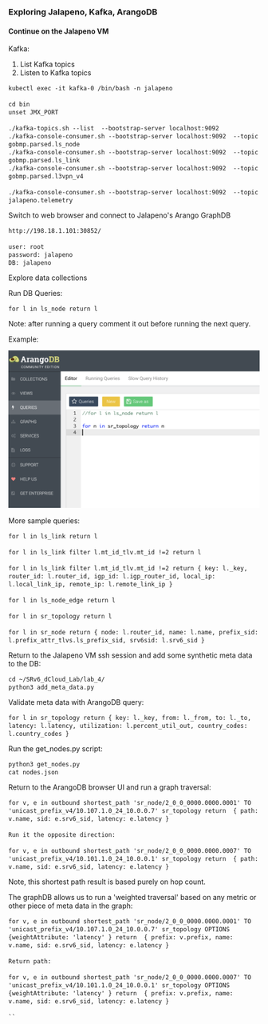 ### Exploring Jalapeno, Kafka, ArangoDB

#### Continue on the Jalapeno VM

Kafka:
1. List Kafka topics
2. Listen to Kafka topics
```
kubectl exec -it kafka-0 /bin/bash -n jalapeno

cd bin
unset JMX_PORT

./kafka-topics.sh --list  --bootstrap-server localhost:9092
./kafka-console-consumer.sh --bootstrap-server localhost:9092  --topic gobmp.parsed.ls_node
./kafka-console-consumer.sh --bootstrap-server localhost:9092  --topic gobmp.parsed.ls_link
./kafka-console-consumer.sh --bootstrap-server localhost:9092  --topic gobmp.parsed.l3vpn_v4

./kafka-console-consumer.sh --bootstrap-server localhost:9092  --topic jalapeno.telemetry

```

Switch to web browser and connect to Jalapeno's Arango GraphDB
```
http://198.18.1.101:30852/

user: root
password: jalapeno
DB: jalapeno

```
Explore data collections

Run DB Queries:
```
for l in ls_node return l
```
Note: after running a query comment it out before running the next query. 

Example:

<img src="arango-query.png" width="600">

More sample queries:
```
for l in ls_link return l

for l in ls_link filter l.mt_id_tlv.mt_id !=2 return l

for l in ls_link filter l.mt_id_tlv.mt_id !=2 return { key: l._key, router_id: l.router_id, igp_id: l.igp_router_id, local_ip: l.local_link_ip, remote_ip: l.remote_link_ip }

for l in ls_node_edge return l

for l in sr_topology return l

for l in sr_node return { node: l.router_id, name: l.name, prefix_sid: l.prefix_attr_tlvs.ls_prefix_sid, srv6sid: l.srv6_sid }
```

Return to the Jalapeno VM ssh session and add some synthetic meta data to the DB:
```
cd ~/SRv6_dCloud_Lab/lab_4/
python3 add_meta_data.py
```
Validate meta data with ArangoDB query:
```
for l in sr_topology return { key: l._key, from: l._from, to: l._to, latency: l.latency, utilization: l.percent_util_out, country_codes: l.country_codes }
```

Run the get_nodes.py script:
```
python3 get_nodes.py
cat nodes.json
```
Return to the ArangoDB browser UI and run a graph traversal:
```
for v, e in outbound shortest_path 'sr_node/2_0_0_0000.0000.0001' TO 'unicast_prefix_v4/10.107.1.0_24_10.0.0.7' sr_topology return  { path: v.name, sid: e.srv6_sid, latency: e.latency }

Run it the opposite direction:

for v, e in outbound shortest_path 'sr_node/2_0_0_0000.0000.0007' TO 'unicast_prefix_v4/10.101.1.0_24_10.0.0.1' sr_topology return  { path: v.name, sid: e.srv6_sid, latency: e.latency }

```
Note, this shortest path result is based purely on hop count.

The graphDB allows us to run a 'weighted traversal' based on any metric or other piece of meta data in the graph:
```
for v, e in outbound shortest_path 'sr_node/2_0_0_0000.0000.0001' TO 'unicast_prefix_v4/10.107.1.0_24_10.0.0.7' sr_topology OPTIONS {weightAttribute: 'latency' } return  { prefix: v.prefix, name: v.name, sid: e.srv6_sid, latency: e.latency }

Return path:

for v, e in outbound shortest_path 'sr_node/2_0_0_0000.0000.0007' TO 'unicast_prefix_v4/10.101.1.0_24_10.0.0.1' sr_topology OPTIONS {weightAttribute: 'latency' } return  { prefix: v.prefix, name: v.name, sid: e.srv6_sid, latency: e.latency }

``